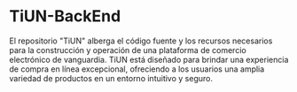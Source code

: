 # TiUN-BackEnd
El repositorio "TiUN" alberga el código fuente y los recursos necesarios para la construcción y operación de una plataforma de comercio electrónico de vanguardia. TiUN está diseñado para brindar una experiencia de compra en línea excepcional, ofreciendo a los usuarios una amplia variedad de productos en un entorno intuitivo y seguro.
